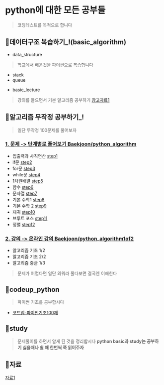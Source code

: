 # python에 대한 모든 공부들
> 코딩테스트를 목적으로 합니다

## 📝데이터구조 복습하기_!(basic_algorithm)

* data_structure
> 학교에서 배운것을 파이썬으로 복습합니다
- stack
- queue
* basic_lecture
> 강의를 들으면서 기본 알고리즘 공부하기
[참고자료1](https://youtu.be/ykZZbNCAEJU?si=qsqoyCvvbKJMNWRQ)

## 📝알고리즘 무작정 공부하기_!
> 일단 무작정 100문제를 풀어보자

### [1. 문제 -> 단계별로 풀어보기 Baekjoon/python_algorithm](https://www.acmicpc.net/step)
- 입출력과 사칙연산 [step1](https://github.com/mseo39/python/tree/master/Baekjoon/python_algorithm/step1)
- if문 [step2](https://github.com/mseo39/python/tree/master/Baekjoon/python_algorithm/step2)
- for문 [step3](https://github.com/mseo39/python/tree/master/Baekjoon/python_algorithm/step3)
- while문 [step4](https://github.com/mseo39/python/tree/master/Baekjoon/python_algorithm/step4)
- 1차원배열 [step5](https://github.com/mseo39/python/tree/master/Baekjoon/python_algorithm/step5)
- 함수 [step6](https://github.com/mseo39/python/tree/master/Baekjoon/python_algorithm/step6)
- 문자열 [step7](https://github.com/mseo39/python/tree/master/Baekjoon/python_algorithm/step7)
- 기본 수학1 [step8](https://github.com/mseo39/python/tree/master/Baekjoon/python_algorithm/step8)
- 기본 수학 2 [step9](https://github.com/mseo39/python/tree/master/Baekjoon/python_algorithm/step9)
- 재귀 [step10](https://github.com/mseo39/python/tree/master/Baekjoon/python_algorithm/step10)
- 브루트 포스 [step11](https://github.com/mseo39/python/tree/master/Baekjoon/python_algorithm/step11)
- 정렬 [step12](https://github.com/mseo39/python/tree/master/Baekjoon/python_algorithm/step12)

### [2. 강의 -> 온라인 강의 Baekjoon/python_algorithm1of2](https://code.plus/)
- 알고리즘 기초 1/2
- 알고리즘 기초 2/2
- 알고리즘 중금 1/3

> 문제가 어렵다면 일단 외워라 풀다보면 결국엔 이해한다

## 📝codeup_python
>파이썬 기초를 공부합시다
- [코드업-파이썬기초100제](https://codeup.kr/problemsetsol.php?psid=33)

## 📝study
> 문제풀이를 하면서 알게 된 것을 정리합시다
**python basic과 study는 공부하기 싫을때나 쉴 때 한번씩 쭉 읽어주자**
## 📝자료

[자료1](https://librewiki.net/wiki/%EC%8B%9C%EB%A6%AC%EC%A6%88:%EC%88%98%ED%95%99%EC%9D%B8%EB%93%AF_%EA%B3%BC%ED%95%99%EC%95%84%EB%8B%8C_%EA%B3%B5%ED%95%99%EA%B0%99%EC%9D%80_%EC%BB%B4%ED%93%A8%ED%84%B0%EA%B3%BC%ED%95%99/%EC%95%8C%EA%B3%A0%EB%A6%AC%EC%A6%98_%EA%B8%B0%EC%B4%88)